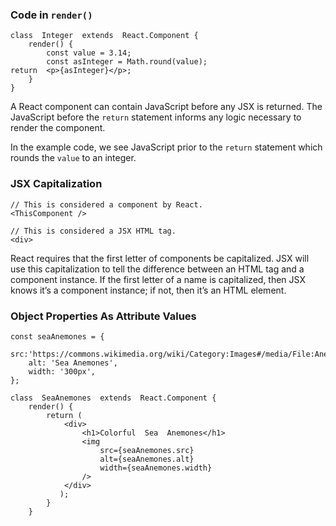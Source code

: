 ### Code in  `render()`
```
class  Integer  extends  React.Component {  
	render() {  
		const value = 3.14;  
		const asInteger = Math.round(value);  
return  <p>{asInteger}</p>;  
	}  
}
```

A React component can contain JavaScript before any JSX is returned. The JavaScript before the  `return`  statement informs any logic necessary to render the component.

In the example code, we see JavaScript prior to the  `return`  statement which rounds the  `value`  to an integer.

### JSX Capitalization
```
// This is considered a component by React.  
<ThisComponent />  
  
// This is considered a JSX HTML tag.  
<div>
```
React requires that the first letter of components be capitalized. JSX will use this capitalization to tell the difference between an HTML tag and a component instance. If the first letter of a name is capitalized, then JSX knows it’s a component instance; if not, then it’s an HTML element.

### Object Properties As Attribute Values

    const seaAnemones = {  
	    src:'https://commons.wikimedia.org/wiki/Category:Images#/media/File:Anemones_0429.jpg',  
	    alt: 'Sea Anemones',  
	    width: '300px',  
    };  
      
    class  SeaAnemones  extends  React.Component {  
	    render() {  
		    return (  
			    <div>  
				    <h1>Colorful  Sea  Anemones</h1>  
				    <img  
					    src={seaAnemones.src}  
					    alt={seaAnemones.alt}  
					    width={seaAnemones.width}  
					/>  
			    </div>  
			   );  
		    }  
	    }
<!--stackedit_data:
eyJoaXN0b3J5IjpbNTIwNDQ4MTQzXX0=
-->